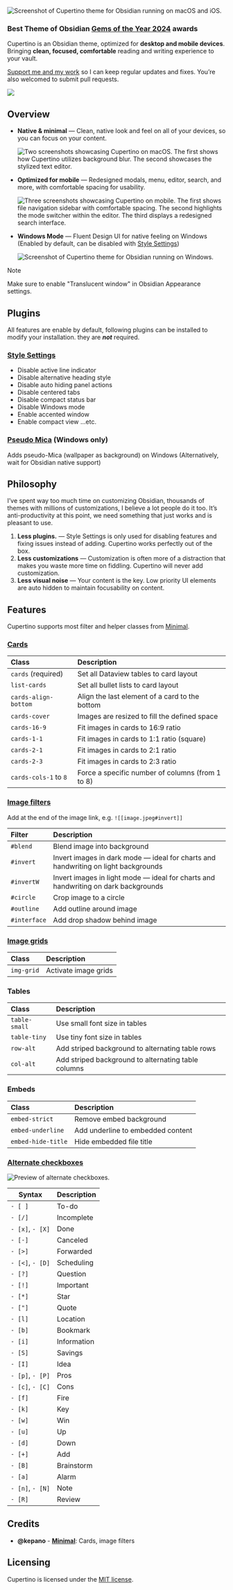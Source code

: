![Screenshot of Cupertino theme for Obsidian running on macOS and iOS.](img/hero.png)

### Best Theme of Obsidian [Gems of the Year 2024](https://obsidian.md/blog/2024-goty-winners/) awards

Cupertino is an Obsidian theme, optimized for **desktop and mobile devices**. Bringing **clean, focused, comfortable** reading and writing experience to your vault.

[Support me and my work](https://www.buymeacoffee.com/sevenaxis) so I can keep regular updates and fixes. You’re also welcomed to submit pull requests.

<a href="https://www.buymeacoffee.com/sevenaxis"><img src="https://img.buymeacoffee.com/button-api/?text=Buy me a coffee&emoji=☕&slug=sevenaxis&button_colour=BD5FFF&font_colour=ffffff&font_family=Inter&outline_colour=000000&coffee_colour=FFDD00" /></a>

## Overview

- **Native & minimal** — Clean, native look and feel on all of your devices, so you can focus on your content.

  ![Two screenshots showcasing Cupertino on macOS. The first shows how Cupertino utilizes background blur. The second showcases the stylized text editor.](img/native.png)

- **Optimized for mobile** — Redesigned modals, menu, editor, search, and more, with comfortable spacing for usability.

  ![Three screenshots showcasing Cupertino on mobile. The first shows file navigation sidebar with comfortable spacing. The second highlights the mode switcher within the editor. The third displays a redesigned search interface.](img/mobile.png)

- **Windows Mode** — Fluent Design UI for native feeling on Windows (Enabled by default, can be disabled with [Style Settings](https://github.com/mgmeyers/obsidian-style-settings))

  ![Screenshot of Cupertino theme for Obsidian running on Windows.](img/windows.png)

> [!NOTE]
> Make sure to enable "Translucent window" in Obsidian Appearance settings.

## Plugins

All features are enable by default, following plugins can be installed to modify your installation. they are **_not_** required.

### [Style Settings](https://github.com/mgmeyers/obsidian-style-settings)

- Disable active line indicator
- Disable alternative heading style
- Disable auto hiding panel actions
- Disable centered tabs
- Disable compact status bar
- Disable Windows mode
- Enable accented window
- Enable compact view
  ...etc.

### [Pseudo Mica](https://github.com/aaaaalexis/obsidian-cupertino-helper/) (Windows only)

Adds pseudo-Mica (wallpaper as background) on Windows (Alternatively, wait for Obsidian native support)

## Philosophy

I’ve spent way too much time on customizing Obsidian, thousands of themes with millions of customizations, I believe a lot people do it too. It’s anti-productivity at this point, we need something that just works and is pleasant to use.

1. **Less plugins.** — Style Settings is only used for disabling features and fixing issues instead of adding. Cupertino works perfectly out of the box.
2. **Less customizations** — Customization is often more of a distraction that makes you waste more time on fiddling. Cupertino will never add customization.
3. **Less visual noise** — Your content is the key. Low priority UI elements are auto hidden to maintain focusability on content.

## Features

Cupertino supports most filter and helper classes from [Minimal](https://github.com/kepano/obsidian-minimal).

### [Cards](https://minimal.guide/Block+types/Cards)

| Class                 | Description                                      |
| :-------------------- | :----------------------------------------------- |
| `cards` (required)    | Set all Dataview tables to card layout           |
| `list-cards`          | Set all bullet lists to card layout              |
| `cards-align-bottom`  | Align the last element of a card to the bottom   |
| `cards-cover`         | Images are resized to fill the defined space     |
| `cards-16-9`          | Fit images in cards to 16:9 ratio                |
| `cards-1-1`           | Fit images in cards to 1:1 ratio (square)        |
| `cards-2-1`           | Fit images in cards to 2:1 ratio                 |
| `cards-2-3`           | Fit images in cards to 2:3 ratio                 |
| `cards-cols-1` to `8` | Force a specific number of columns (from 1 to 8) |

### [Image filters](https://minimal.guide/images#Image+filters)

Add at the end of the image link, e.g. `![[image.jpeg#invert]]`

| Filter       | Description                                                                        |
| :----------- | :--------------------------------------------------------------------------------- |
| `#blend`     | Blend image into background                                                        |
| `#invert`    | Invert images in dark mode — ideal for charts and handwriting on light backgrounds |
| `#invertW`   | Invert images in light mode — ideal for charts and handwriting on dark backgrounds |
| `#circle`    | Crop image to a circle                                                             |
| `#outline`   | Add outline around image                                                           |
| `#interface` | Add drop shadow behind image                                                       |

### [Image grids](https://minimal.guide/Block+types/Image+grids)

| Class      | Description          |
| :--------- | :------------------- |
| `img-grid` | Activate image grids |

### Tables

| Class         | Description                                         |
| :------------ | :-------------------------------------------------- |
| `table-small` | Use small font size in tables                       |
| `table-tiny`  | Use tiny font size in tables                        |
| `row-alt`     | Add striped background to alternating table rows    |
| `col-alt`     | Add striped background to alternating table columns |

### Embeds

| Class              | Description                       |
| :----------------- | :-------------------------------- |
| `embed-strict`     | Remove embed background           |
| `embed-underline`  | Add underline to embedded content |
| `embed-hide-title` | Hide embedded file title          |

### [Alternate checkboxes](https://github.com/damiankorcz/Alternative-Checkboxes-Reference-Set)

![Preview of alternate checkboxes.](img/checkbox.png)

| Syntax           | Description |
| ---------------- | ----------- |
| `- [ ]`          | To-do       |
| `- [/]`          | Incomplete  |
| `- [x]`, `- [X]` | Done        |
| `- [-]`          | Canceled    |
| `- [>]`          | Forwarded   |
| `- [<]`, `- [D]` | Scheduling  |
| `- [?]`          | Question    |
| `- [!]`          | Important   |
| `- [*]`          | Star        |
| `- ["]`          | Quote       |
| `- [l]`          | Location    |
| `- [b]`          | Bookmark    |
| `- [i]`          | Information |
| `- [S]`          | Savings     |
| `- [I]`          | Idea        |
| `- [p]`, `- [P]` | Pros        |
| `- [c]`, `- [C]` | Cons        |
| `- [f]`          | Fire        |
| `- [k]`          | Key         |
| `- [w]`          | Win         |
| `- [u]`          | Up          |
| `- [d]`          | Down        |
| `- [+]`          | Add         |
| `- [B]`          | Brainstorm  |
| `- [a]`          | Alarm       |
| `- [n]`, `- [N]` | Note        |
| `- [R]`          | Review      |

## Credits

- **@kepano** - **[Minimal](https://github.com/kepano/obsidian-minimal)**: Cards, image filters

## Licensing

Cupertino is licensed under the [MIT license](LICENSE).
